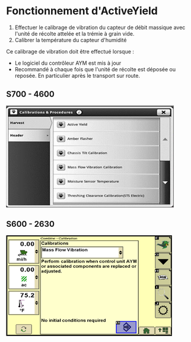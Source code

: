 # Fonctionnement d'ActiveYield

1. Effectuer le calibrage de vibration du capteur de débit massique avec l'unité de récolte attelée et la trémie
à grain vide.
2. Calibrer la température du capteur d'humidité

Ce calibrage de vibration doit être effectué lorsque :
* Le logiciel du contrôleur AYM est mis à jour
* Recommandé à chaque fois que l'unité de récolte est déposée ou reposée. En particulier après le transport sur route.


## S700 - 4600

![../images/img11.png](../images/img11.png)


## S600 - 2630

![../images/img12.png](../images/img12.png)